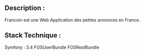## Description :
Francoin est une Web Application des petites annonces en France.

## Stack Technique :
Symfony : 3.4
FOSUserBundle
FOSRestBundle


